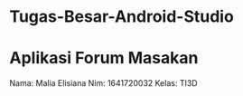 # Tugas-Besar-Android-Studio
# Aplikasi Forum Masakan
Nama: Malia Elisiana 
Nim: 1641720032 
Kelas: TI3D

